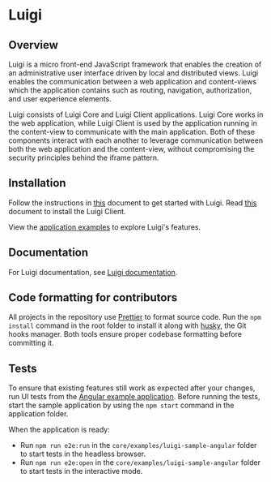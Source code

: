 # Luigi

## Overview

Luigi is a micro front-end JavaScript framework that enables the creation of an administrative user interface driven by local and distributed views. Luigi enables the communication between a web application and content-views which the application contains such as routing, navigation, authorization, and user experience elements.

Luigi consists of Luigi Core and Luigi Client applications. Luigi Core works in the web application, while Luigi Client is used by the application running in the content-view to communicate with the main application. Both of these components interact with each another to leverage communication between both the web application and the content-view, without compromising the security principles behind the iframe pattern.

## Installation

Follow the instructions in [this](docs/application-setup.md) document to get started with Luigi. Read [this](client/README.md) document to install the Luigi Client.

View the [application examples](core/examples) to explore Luigi's features.

## Documentation

For Luigi documentation, see [Luigi documentation](docs/README.md).

## Code formatting for contributors

All projects in the repository use [Prettier](https://prettier.io) to format source code. Run the `npm install` command in the root folder to install it along with [husky](https://github.com/typicode/husky), the Git hooks manager. Both tools ensure proper codebase formatting before committing it.

## Tests

To ensure that existing features still work as expected after your changes, run UI tests from the [Angular example application](/core/examples/luigi-sample-angular). Before running the tests, start the sample application by using the `npm start` command in the application folder.

When the application is ready:

- Run `npm run e2e:run` in the `core/examples/luigi-sample-angular` folder to start tests in the headless browser.
- Run `npm run e2e:open` in the `core/examples/luigi-sample-angular` folder to start tests in the interactive mode.